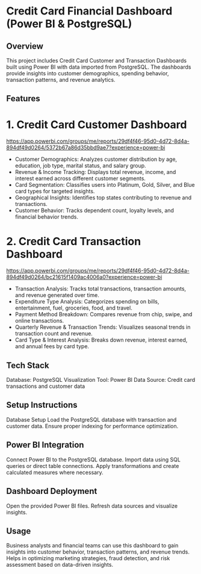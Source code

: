 # Credit Card Financial Dashboard (Power BI & PostgreSQL)
## Overview
This project includes Credit Card Customer and Transaction Dashboards built using Power BI with data imported from PostgreSQL. The dashboards provide insights into customer demographics, spending behavior, transaction patterns, and revenue analytics.

## Features
# 1. Credit Card Customer Dashboard
https://app.powerbi.com/groups/me/reports/29df4f46-95d0-4d72-8d4a-894df49d0264/5372b67a86d35bbd9ae7?experience=power-bi

- Customer Demographics: Analyzes customer distribution by age, education, job type, marital status, and salary group.
- Revenue & Income Tracking: Displays total revenue, income, and interest earned across different customer segments.
- Card Segmentation: Classifies users into Platinum, Gold, Silver, and Blue card types for targeted insights.
- Geographical Insights: Identifies top states contributing to revenue and transactions.
- Customer Behavior: Tracks dependent count, loyalty levels, and financial behavior trends.

# 2. Credit Card Transaction Dashboard
https://app.powerbi.com/groups/me/reports/29df4f46-95d0-4d72-8d4a-894df49d0264/bc21615f1409ac4006a0?experience=power-bi

- Transaction Analysis: Tracks total transactions, transaction amounts, and revenue generated over time.
- Expenditure Type Analysis: Categorizes spending on bills, entertainment, fuel, groceries, food, and travel.
- Payment Method Breakdown: Compares revenue from chip, swipe, and online transactions.
- Quarterly Revenue & Transaction Trends: Visualizes seasonal trends in transaction count and revenue.
- Card Type & Interest Analysis: Breaks down revenue, interest earned, and annual fees by card type.

## Tech Stack
Database: PostgreSQL
Visualization Tool: Power BI
Data Source: Credit card transactions and customer data

## Setup Instructions
Database Setup
Load the PostgreSQL database with transaction and customer data.
Ensure proper indexing for performance optimization.

## Power BI Integration
Connect Power BI to the PostgreSQL database.
Import data using SQL queries or direct table connections.
Apply transformations and create calculated measures where necessary.

## Dashboard Deployment
Open the provided Power BI files.
Refresh data sources and visualize insights.

## Usage
Business analysts and financial teams can use this dashboard to gain insights into customer behavior, transaction patterns, and revenue trends.
Helps in optimizing marketing strategies, fraud detection, and risk assessment based on data-driven insights.

